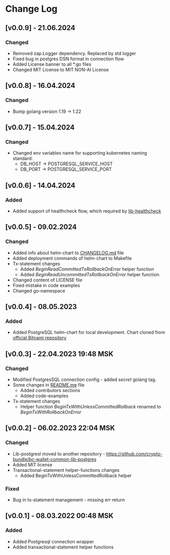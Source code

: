 # Change Log

## [v0.0.9] - 21.06.2024
### Changed
* Removed zap.Logger dependency. Replaced by std logger
* Fixed bug in postgres DSN format in connection flow
* Added License banner to all *.go files
* Changed MIT License to MIT NON-AI License

## [v0.0.8] - 16.04.2024
### Changed
* Bump golang version 1.19 -> 1.22

## [v0.0.7] - 15.04.2024
### Changed
* Changed env variables name for supporting kubernetes naming standard:
  * DB_HOST -> POSTGRESQL_SERVICE_HOST
  * DB_PORT -> POSTGRESQL_SERVICE_PORT

## [v0.0.6] - 14.04.2024
### Added
* Added support of healthcheck flow, which required by [lib-healthcheck](https://github.com/crypto-bundle/bc-wallet-common-lib-healthcheck)

## [v0.0.5] - 09.02.2024
### Changed
* Added info about helm-chart to [CHANGELOG.md](./CHANGELOG.md) file
* Added deployment commands of helm-chart to Makefile
* Tx-statement changes
  * Added _BeginReadCommittedTxRollbackOnError_ helper function
  * Added _BeginReadUncommittedTxRollbackOnError_ helper function
* Changed content of LICENSE file
* Fixed mistake in code examples
* Changed go-namespace

## [v0.0.4] - 08.05.2023
### Added
* Added PostgreSQL helm-chart for local development. Chart cloned from [official Bitnami repository](https://github.com/bitnami/charts/tree/main/bitnami/postgresql)

## [v0.0.3] - 22.04.2023 19:48 MSK
### Changed
* Modified PostgresSQL connection config - added _secret_ golang tag.
* Some changes in [README.me](./README.md) file
  * Added contributors sections
  * Added code-examples
* Tx-statement changes
  * Helper function _BeginTxWithUnlessCommittedRollback_ renamed to _BeginTxWithRollbackOnError_

## [v0.0.2] - 06.02.2023 22:04 MSK
### Changed
* Lib-postgresl moved to another repository - https://github.com/crypto-bundle/bc-wallet-common-lib-postgres
* Added MIT license
* Transactional-statement helper-functions changes
  * Added BeginTxWithUnlessCommittedRollback helper
### Fixed
* Bug in tx-statement management - missing err return

## [v0.0.1] - 08.03.2022 00:48 MSK
### Added
* Added Postgresql connection wrapper 
* Added transactional-statement helper functions